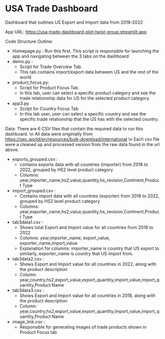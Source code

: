 # USA Trade Dashboard
Dashboard that outlines US Export and Import data from 2018-2022

App URL: https://usa-trade-dashboard-plot-twist-group.streamlit.app

Code Structure Outline: 
- Homepage.py : Run this first. This script is responsible for launching the app and navigating between the 3 tabs on the dashboard
- demo.py :
    - Script for Trade Overview Tab.
    - This tab contains import/export data between US and the rest of the world
- product_focus.py:
    - Script for Product Focus Tab.
    - In this tab, user can select a specific product category and see the trade relationship data for US for the selected product category.
- app3.py
    - Script for Country Focus Tab
    - In this tab user, user can select a specific country and see the specific trade relationship that the US has with the selected country.
 
Data:
There are 6 CSV files that contain the required data to run this dashboard. \n
All data were originially from https://oec.world/en/resources/bulk-download/international \n
Each csv file were a cleaned up and processed version from the raw data found in the url above.

- exports_grouped.csv :
    - contains exports data with all countries (importer) from 2018 to 2022, grouped by HS2 level product category
    - Columns: year,importer_name,hs2,value,quantity,hs_revision,Continent,Product Type
- import_grouped.csv :
    - Contains import data with all countries (exporter) from 2018 to 2022, grouped by HS2 level product category
    - Columns: year,exporter_name,hs2,value,quantity,hs_revision,Continent,Product Type
- tab3data1.csv : 
    - Shows total Export and Import value for all countries from 2018 to 2022
    - Columns: year,importer_name, export_value, exporter_name,import_value
    - Explanation for columns: importer_name is country that US export to. similarly, exporter_name is country that US import from. 
- tab3data2.csv :
    - Shows Export and Import value for all countries in 2022, along with the product description
    - Column: year,country,hs2,export_value,export_quantity,import_value,import_quantity,Product Name
- tab3data3.csv :
    - Shows Export and Import value for all countries in 2018, along with the product description
    - Column: year,country,hs2,export_value,export_quantity,import_value,import_quantity,Product Name
- image_link.csv :
    - Responsible for generating images of trade products shown in Product Focus tab
    
